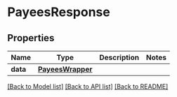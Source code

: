 # PayeesResponse

## Properties
Name | Type | Description | Notes
------------ | ------------- | ------------- | -------------
**data** | [**PayeesWrapper**](PayeesWrapper.md) |  | 

[[Back to Model list]](../README.md#documentation-for-models) [[Back to API list]](../README.md#documentation-for-api-endpoints) [[Back to README]](../README.md)


